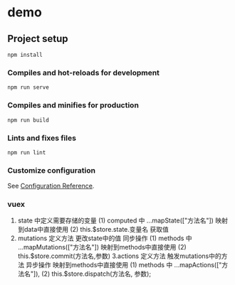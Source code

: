 # demo

## Project setup
```
npm install
```

### Compiles and hot-reloads for development
```
npm run serve
```

### Compiles and minifies for production
```
npm run build
```

### Lints and fixes files
```
npm run lint
```

### Customize configuration
See [Configuration Reference](https://cli.vuejs.org/config/).




### vuex
1. state 中定义需要存储的变量
    (1) computed 中 ...mapState(["方法名"]) 映射到data中直接使用
    (2) this.$store.state.变量名 获取值
2. mutations 定义方法 更改state中的值  同步操作
    (1)  methods 中 ...mapMutations(["方法名"]) 映射到methods中直接使用
    (2)  this.$store.commit(方法名,参数)
3.actions 定义方法 触发mutations中的方法 异步操作 映射到methods中直接使用
    (1)  methods 中 ...mapActions(["方法名"]),
    (2)  this.$store.dispatch(方法名, 参数);